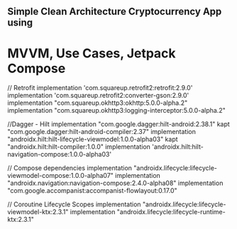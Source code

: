 ## Simple Clean Architecture Cryptocurrency App using
# MVVM, Use Cases, Jetpack Compose

// Retrofit
implementation 'com.squareup.retrofit2:retrofit:2.9.0'
implementation 'com.squareup.retrofit2:converter-gson:2.9.0'
implementation "com.squareup.okhttp3:okhttp:5.0.0-alpha.2"
implementation "com.squareup.okhttp3:logging-interceptor:5.0.0-alpha.2"

//Dagger - Hilt
implementation "com.google.dagger:hilt-android:2.38.1"
kapt "com.google.dagger:hilt-android-compiler:2.37"
implementation "androidx.hilt:hilt-lifecycle-viewmodel:1.0.0-alpha03"
kapt "androidx.hilt:hilt-compiler:1.0.0"
implementation 'androidx.hilt:hilt-navigation-compose:1.0.0-alpha03'

// Compose dependencies
implementation "androidx.lifecycle:lifecycle-viewmodel-compose:1.0.0-alpha07"
implementation "androidx.navigation:navigation-compose:2.4.0-alpha08"
    implementation "com.google.accompanist:accompanist-flowlayout:0.17.0"

// Coroutine Lifecycle Scopes
implementation "androidx.lifecycle:lifecycle-viewmodel-ktx:2.3.1"
implementation "androidx.lifecycle:lifecycle-runtime-ktx:2.3.1"


